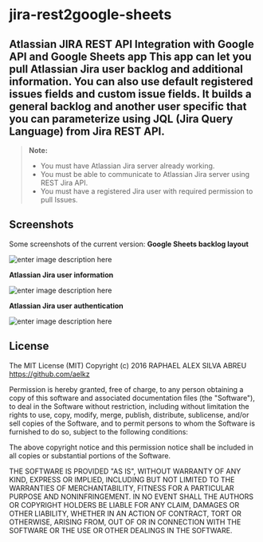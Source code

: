 # jira-rest2google-sheets
Atlassian JIRA REST API Integration with Google API and Google Sheets app
This app can let you pull Atlassian Jira user backlog and additional information. You can also use default registered issues fields and custom issue fields. It builds a general backlog and another user specific that you can parameterize using JQL (Jira Query Language) from Jira REST API.
----------

> **Note:**
> - You must have Atlassian Jira server already working.
> - You must be able to communicate to Atlassian Jira server using REST Jira API.
> - You must have a registered Jira user with required permission to pull Issues.

Screenshots
-------------

Some screenshots of the current version:
**Google Sheets backlog layout**

![enter image description here](https://drive.google.com/uc?export=view&id=0B-3KQ_ohu-RFY1REZ1lrZmFuN3M)

**Atlassian Jira user information**

![enter image description here](https://drive.google.com/uc?export=view&id=0B-3KQ_ohu-RFMmxtQzNIMl9hMjg)

**Atlassian Jira user authentication**

![enter image description here](https://drive.google.com/uc?export=view&id=0B-3KQ_ohu-RFMGVPblhMT1VDblk)

License
-------------
The MIT License (MIT)
Copyright (c) 2016 RAPHAEL ALEX SILVA ABREU 
https://github.com/aelkz

Permission is hereby granted, free of charge, to any person obtaining a copy
of this software and associated documentation files (the "Software"), to deal
in the Software without restriction, including without limitation the rights
to use, copy, modify, merge, publish, distribute, sublicense, and/or sell
copies of the Software, and to permit persons to whom the Software is
furnished to do so, subject to the following conditions:

The above copyright notice and this permission notice shall be included in all
copies or substantial portions of the Software.

THE SOFTWARE IS PROVIDED "AS IS", WITHOUT WARRANTY OF ANY KIND, EXPRESS OR
IMPLIED, INCLUDING BUT NOT LIMITED TO THE WARRANTIES OF MERCHANTABILITY,
FITNESS FOR A PARTICULAR PURPOSE AND NONINFRINGEMENT. IN NO EVENT SHALL THE AUTHORS OR COPYRIGHT HOLDERS BE LIABLE FOR ANY CLAIM, DAMAGES OR OTHER LIABILITY, WHETHER IN AN ACTION OF CONTRACT, TORT OR OTHERWISE, ARISING FROM, OUT OF OR IN CONNECTION WITH THE SOFTWARE OR THE USE OR OTHER DEALINGS IN THE SOFTWARE.      
